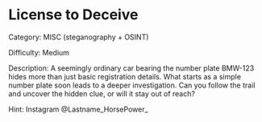 # License to Deceive

Category: MISC (steganography + OSINT)

Difficulty: Medium

Description:
A seemingly ordinary car bearing the number plate BMW-123 hides more than just basic registration details. What starts as a simple number plate soon leads to a deeper investigation. Can you follow the trail and uncover the hidden clue, or will it stay out of reach?

Hint: Instagram @Lastname_HorsePower_
